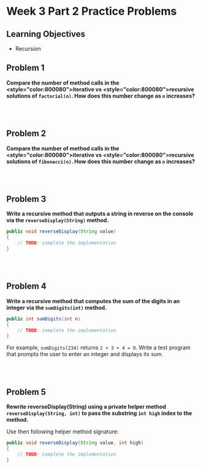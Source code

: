 Week 3 Part 2 Practice Problems
========================

Learning Objectives
-------------------
- Recursion


Problem 1
---------
**Compare the number of method calls in the <style="color:800080">iterative</span> vs <style="color:800080">recursive</span> solutions of `factorial(n)`. How does this number change as `n` increases?**



<br><br>


Problem 2
---------
**Compare the number of method calls in the <style="color:800080">iterative</span> vs <style="color:800080">recursive</span> solutions of `fibonacci(n)`. How does this number change as `n` increases?**



<br><br>


Problem 3
---------
**Write a recursive method that outputs a string in reverse on the console via the `reverseDisplay(String)` method.**

```java
public void reverseDisplay(String value)
{
    // TODO: complete the implementation
}
```

<br><br>



Problem 4
---------
**Write a recursive method that computes the sum of the digits in an integer via the `sumDigits(int)` method.**

```java
public int sumDigits(int n)
{
    // TODO: complete the implementation
}
```

For example, `sumDigits(234)` returns `2 + 3 + 4 = 9`. Write a test program
that prompts the user to enter an integer and displays its sum.

<br><br>



Problem 5
---------
**Rewrite reverseDisplay(String) using a private helper method `reverseDisplay(String, int)` to pass the substring `int high` index to the method.**

Use then following helper method signature:

```java
public void reverseDisplay(String value, int high)
{
    // TODO: complete the implementation
}
```

 <br>

 

